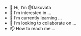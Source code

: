 - 👋 Hi, I’m @Dakovata
- 👀 I’m interested in ...
- 🌱 I’m currently learning ...
- 💞️ I’m looking to collaborate on ...
- 📫 How to reach me ...

<!---
Dakovata/Dakovata is a ✨ special ✨ repository because its `README.md` (this file) appears on your GitHub profile.
You can click the Preview link to take a look at your changes.
--->
